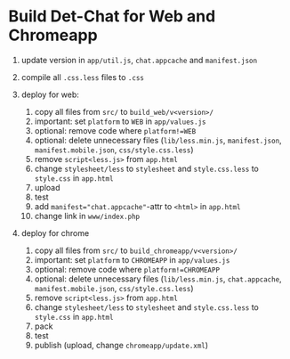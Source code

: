Build Det-Chat for Web and Chromeapp
====================================

1. update version in `app/util.js`, `chat.appcache` and `manifest.json`
2. compile all `.css.less` files to `.css`

3. deploy for web:
    1. copy all files from `src/` to `build_web/v<version>/`
    2. important: set `platform` to `WEB` in `app/values.js`
    3. optional: remove code where `platform!=WEB`
    4. optional: delete unnecessary files (`lib/less.min.js`, `manifest.json`, `manifest.mobile.json`, `css/style.css.less`)
    5. remove `script<less.js>` from `app.html`
    6. change `stylesheet/less` to `stylesheet` and `style.css.less` to `style.css` in `app.html`
    7. upload
    8. test
    9. add `manifest="chat.appcache"`-attr to `<html>` in `app.html`
    10. change link in `www/index.php`

4. deploy for chrome
    1. copy all files from `src/` to `build_chromeapp/v<version>/`
    2. important: set `platform` to `CHROMEAPP` in `app/values.js`
    3. optional: remove code where `platform!=CHROMEAPP`
    4. optional: delete unnecessary files (`lib/less.min.js`, `chat.appcache`, `manifest.mobile.json`, `css/style.css.less`)
    5. remove `script<less.js>` from `app.html`
    6. change `stylesheet/less` to `stylesheet` and `style.css.less` to `style.css` in `app.html`
    7. pack
    8. test
    9. publish (upload, change `chromeapp/update.xml`)
